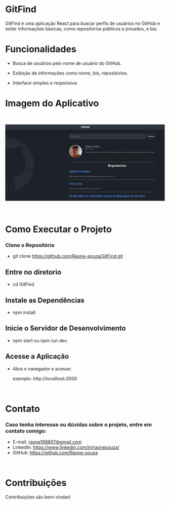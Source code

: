 # GitFind

GitFind é uma aplicação React para buscar perfis de usuários no GitHub e exibir informações básicas, como repositórios públicos e privados, e bio.

# Funcionalidades
- Busca de usuários pelo nome de usuário do GitHub.

- Exibição de informações como nome, bio, repositórios.

- Interface simples e responsiva.


# Imagem do Aplicativo
<br>

![Interface do Projeto](public\img.png)

<br>

# Como Executar o Projeto

### Clone o Repositório


- git clone https://github.com/Raone-souza/GitFind.git

## Entre no diretorio
- cd GitFind

## Instale as Dependências

- npm install

## Inicie o Servidor de Desenvolvimento

- npm start ou npm run dev.

## Acesse a Aplicação
- Abra o navegador e acesse:

    exemplo: http://localhost:3000

<br>

# Contato

### Caso tenha interesse ou dúvidas sobre o projeto, entre em contato comigo:

- E-mail: raone199807@gmail.com
- LinkedIn: https://www.linkedin.com/in/raonesouza/
- GitHub: https://github.com/Raone-souza

<br>

# Contribuições
Contribuições são bem-vindas! 